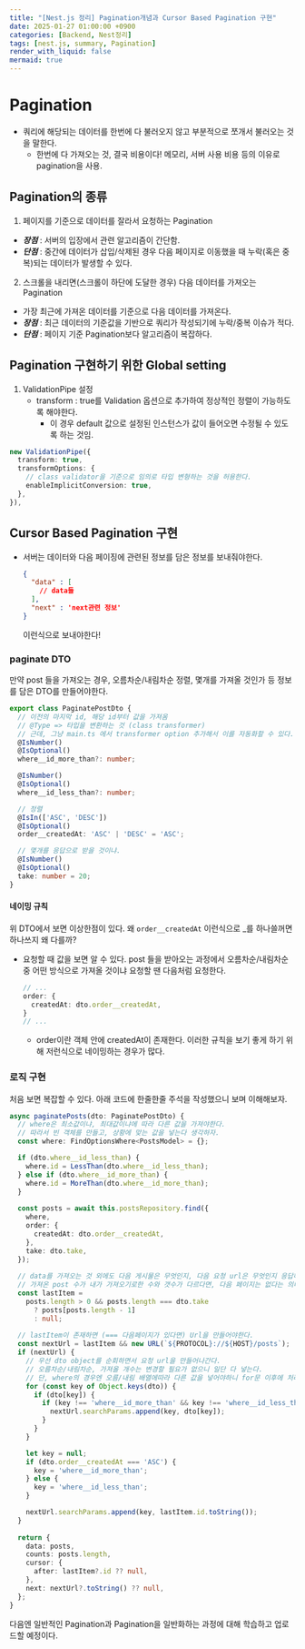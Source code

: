 ```yaml
---
title: "[Nest.js 정리] Pagination개념과 Cursor Based Pagination 구현"
date: 2025-01-27 01:00:00 +0900
categories: [Backend, Nest정리]
tags: [nest.js, summary, Pagination]
render_with_liquid: false
mermaid: true
---
```


# Pagination
- 쿼리에 해당되는 데이터를 한번에 다 불러오지 않고 부분적으로 쪼개서 불러오는 것을 말한다.
  - 한번에 다 가져오는 것, 결국 비용이다! 메모리, 서버 사용 비용 등의 이유로 pagination을 사용.

## Pagination의 종류
1. 페이지를 기준으로 데이터를 잘라서 요청하는 Pagination
  - ***장점*** : 서버의 입장에서 관련 알고리즘이 간단함.
  - ***단점*** : 중간에 데이터가 삽입/삭제된 경우 다음 페이지로 이동했을 때 누락(혹은 중복)되는 데이터가 발생할 수 있다.
2. 스크롤을 내리면(스크롤이 하단에 도달한 경우) 다음 데이터를 가져오는 Pagination
  - 가장 최근에 가져온 데이터를 기준으로 다음 데이터를 가져온다.
  - ***장점*** : 최근 데이터의 기준값을 기반으로 쿼리가 작성되기에 누락/중복 이슈가 적다.
  - ***단점*** : 페이지 기준 Pagination보다 알고리즘이 복잡하다.

## Pagination 구현하기 위한 Global setting
1. ValidationPipe 설정
   - transform : true를 Validation 옵션으로 추가하여 정상적인 정렬이 가능하도록 해야한다.
     - 이 경우 default 값으로 설정된 인스턴스가 값이 들어오면 수정될 수 있도록 하는 것임.

  ```ts
  new ValidationPipe({
    transform: true,
    transformOptions: {
      // class validator을 기준으로 임의로 타입 변형하는 것을 허용한다.
      enableImplicitConversion: true,
    },
  }),
  ```

## Cursor Based Pagination 구현
- 서버는 데이터와 다음 페이징에 관련된 정보를 담은 정보를 보내줘야한다.
  
  ```json
  {
    "data" : [
      // data들
    ],
    "next" : 'next관련 정보'
  }
  ```
  
  이런식으로 보내야한다!

### paginate DTO

만약 post 들을 가져오는 경우, 오름차순/내림차순 정렬, 몇개를 가져올 것인가 등 정보를 담은 DTO를 만들어야한다.

```ts
export class PaginatePostDto {
  // 이전의 마지막 id, 해당 id부터 값을 가져옴
  // @Type => 타입을 변환하는 것 (class transformer)
  // 근데, 그냥 main.ts 에서 transformer option 추가해서 이를 자동화할 수 있다.
  @IsNumber()
  @IsOptional()
  where__id_more_than?: number;

  @IsNumber()
  @IsOptional()
  where__id_less_than?: number;

  // 정렬
  @IsIn(['ASC', 'DESC'])
  @IsOptional()
  order__createdAt: 'ASC' | 'DESC' = 'ASC';

  // 몇개를 응답으로 받을 것이냐.
  @IsNumber()
  @IsOptional()
  take: number = 20;
}
```


#### 네이밍 규칙

위 DTO에서 보면 이상한점이 있다. 왜 `order__createdAt` 이런식으로 _를 하나쓸꺼면 하나쓰지 왜 다를까?
- 요청할 때 값을 보면 알 수 있다. post 들을 받아오는 과정에서 오름차순/내림차순 중 어떤 방식으로 가져올 것이냐 요청할 땐 다음처럼 요청한다.
  ```ts
  // ...
  order: {
    createdAt: dto.order__createdAt,
  }
  // ...
  ```
  - order이란 객체 안에 createdAt이 존재한다. 이러한 규칙을 보기 좋게 하기 위해 저런식으로 네이밍하는 경우가 많다.

### 로직 구현

처음 보면 복잡할 수 있다. 아래 코드에 한줄한줄 주석을 작성했으니 보며 이해해보자.

```ts
async paginatePosts(dto: PaginatePostDto) {
  // where은 최소값이냐, 최대값이냐에 따라 다른 값을 가져야한다.
  // 따라서 빈 객체를 만들고, 상황에 맞는 값을 넣는다 생각하자.
  const where: FindOptionsWhere<PostsModel> = {};

  if (dto.where__id_less_than) {
    where.id = LessThan(dto.where__id_less_than);
  } else if (dto.where__id_more_than) {
    where.id = MoreThan(dto.where__id_more_than);
  }
  
  const posts = await this.postsRepository.find({
    where,
    order: {
      createdAt: dto.order__createdAt,
    },
    take: dto.take,
  });
  
  // data를 가져오는 것 외에도 다음 게시물은 무엇인지, 다음 요청 url은 무엇인지 응답해야한다.
  // 가져온 post 수가 내가 가져오기로한 수와 갯수가 다르다면, 다음 페이지는 없다는 의미임을 활용해 다음처럼 작성한다.
  const lastItem =
    posts.length > 0 && posts.length === dto.take
      ? posts[posts.length - 1]
      : null;
  
  // lastItem이 존재하면 (=== 다음페이지가 있다면) Url을 만들어야한다.
  const nextUrl = lastItem && new URL(`${PROTOCOL}://${HOST}/posts`);
  if (nextUrl) {
    // 우선 dto object를 순회하면서 요청 url을 만들어나간다.
    // 오름차순/내림차순, 가져올 개수는 변경할 필요가 없으니 일단 다 넣는다.
    // 단, where의 경우엔 오름/내림 배열에따라 다른 값을 넣어야하니 for문 이후에 처리한다.
    for (const key of Object.keys(dto)) {
      if (dto[key]) {
        if (key !== 'where__id_more_than' && key !== 'where__id_less_than') {
          nextUrl.searchParams.append(key, dto[key]);
        }
      }
    }

    let key = null;
    if (dto.order__createdAt === 'ASC') {
      key = 'where__id_more_than';
    } else {
      key = 'where__id_less_than';
    }

    nextUrl.searchParams.append(key, lastItem.id.toString());
  }
  
  return {
    data: posts,
    counts: posts.length,
    cursor: {
      after: lastItem?.id ?? null,
    },
    next: nextUrl?.toString() ?? null,
  };
}
```

다음엔 일반적인 Pagination과 Pagination을 일반화하는 과정에 대해 학습하고 업로드할 예정이다.
